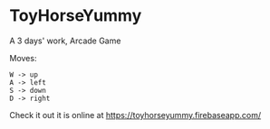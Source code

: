 # ToyHorseYummy
A 3 days' work, Arcade Game

Moves:

    W -> up
    A -> left
    S -> down
    D -> right

Check it out it is online at https://toyhorseyummy.firebaseapp.com/ 

